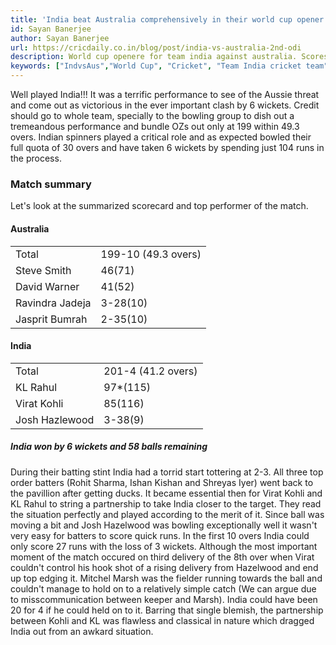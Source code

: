 ```yaml
---
title: 'India beat Australia comprehensively in their world cup opener'
id: Sayan Banerjee
author: Sayan Banerjee
url: https://cricdaily.co.in/blog/post/india-vs-australia-2nd-odi
description: World cup openere for team india against australia. Scores, top performers and indepth analysis.
keywords: ["IndvsAus","World Cup", "Cricket", "Team India cricket team", "ODI Series win","Cricket World Cup 2023", "MA Chidambaram", "Chennai", "Chepauk"]
---
```


Well played India!!! It was a terrific performance to see of the Aussie threat and come out as victorious in the ever important clash by 6 wickets. Credit should go to whole team, specially to the bowling group to dish out a tremeandous performance and bundle OZs out only at 199 within 49.3 overs. Indian spinners played a critical role and as expected bowled their full quota of 30 overs and have taken 6 wickets by spending just 104 runs in the process. 

### Match summary
Let's look at the summarized scorecard and top performer of the match.
#### Australia 
| | |
|:----|:-----|
| Total | 199-10 (49.3 overs)|
|Steve Smith | 46(71)|
|David Warner | 41(52) |
|Ravindra Jadeja | 3-28(10)|
|Jasprit Bumrah | 2-35(10) |

#### India 
| | |
|:----|:-----|
| Total | 201-4 (41.2 overs)|
|KL Rahul | 97*(115)|
|Virat Kohli | 85(116) |
|Josh Hazlewood | 3-38(9)|

##### India won by 6 wickets and 58 balls remaining

During their batting stint India had a torrid start tottering at 2-3. All three top order batters (Rohit Sharma, Ishan Kishan and Shreyas Iyer) went back to the pavillion after getting ducks. It became essential then for Virat Kohli and KL Rahul to string a partnership to take India closer to the target. 
They read the situation perfectly and played according to the merit of it. Since ball was moving a bit and Josh Hazelwood was bowling exceptionally well it wasn't very easy for batters to score quick runs. In the first 10 overs India could only score 27 runs with the loss of 3 wickets. Although the most important moment of the match occured on third delivery of the 8th over when Virat couldn't control his hook shot of a rising delivery from Hazelwood and end up top edging it. Mitchel Marsh was the fielder running towards the ball and couldn't manage to hold on to a relatively simple catch (We can argue due to misscommunication between keeper and Marsh). India could have been 20 for 4 if he could held on to it. 
Barring that single blemish, the partnership between Kohli and KL was flawless and classical in nature which dragged India out from an awkard situation.